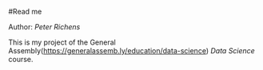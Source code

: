 #Read me

Author: _Peter Richens_

This is my project of the General Assembly(https://generalassemb.ly/education/data-science) *Data Science* course.